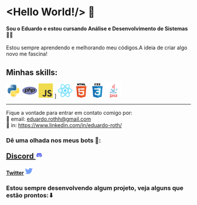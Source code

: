 # <Hello World!/> 👋

#### Sou o Eduardo e estou cursando Análise e Desenvolvimento de Sistemas 👨‍💻

Estou sempre aprendendo e melhorando meu códigos.A ideia de criar algo novo me fascina!

## Minhas skills:

<img src="https://raw.githubusercontent.com/devicons/devicon/master/icons/python/python-original.svg" alt="python" width="40" height="40"/> 
<img src="https://raw.githubusercontent.com/devicons/devicon/master/icons/php/php-original.svg" alt="php" width="40" height="40"/> 
<img src="https://raw.githubusercontent.com/devicons/devicon/master/icons/javascript/javascript-original.svg" alt="javascript" width="40" height="40"/> ]
<img src="https://github.com/devicons/devicon/blob/master/icons/react/react-original.svg" alt="react_native" width="40" height="40"/> 
<img src="https://raw.githubusercontent.com/devicons/devicon/master/icons/html5/html5-original-wordmark.svg" alt="html5" width="40" height="40"/> 
<img src="https://raw.githubusercontent.com/devicons/devicon/master/icons/css3/css3-original-wordmark.svg" alt="css3" width="40" height="40"/> 
<img src="https://raw.githubusercontent.com/devicons/devicon/master/icons/java/java-original-wordmark.svg" alt="css3" width="40" height="40"/> 
<hr>

Fique a vontade para entrar em contato comigo por:<br>
📧 email: eduardo.rothh@gmail.com <br>
💼 in: <a>https://www.linkedin.com/in/eduardo-roth/</a>
<br>


### Dê uma olhada nos meus bots 🤖: <br>

#### <a target="_blank" rel="noopener noreferrer" style='font-size:20px;' href='https://discord.com/api/oauth2/authorize?client_id=1009573575629471825&permissions=277025438784&scope=bot'> Discord </a><img src="https://github.com/dudrt/dudrt/blob/main/discord-svgrepo-com.svg"  width='20' height='20'>
#### <a target="_blank" rel="noopener noreferrer" href='https://twitter.com/GatosDiarios' >Twitter</a> <img src='https://github.com/dudrt/dudrt/blob/main/twitter-svgrepo-com.svg' width='20' height='20'>




### Estou sempre desenvolvendo algum projeto, veja alguns que estão prontos:⬇
